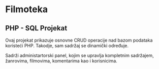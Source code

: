 # Filmoteka
## PHP - SQL Projekat

Ovaj projekat prikazuje osnovne CRUD operacije nad bazom podataka koristeći PHP. Takodje, sam sadržaj se dinamički određuje.

Sadrži administartorski panel, kojim se  upravlja kompletnim sadržajem, žanrovima, filmovima, komentarima kao i korisnicima.